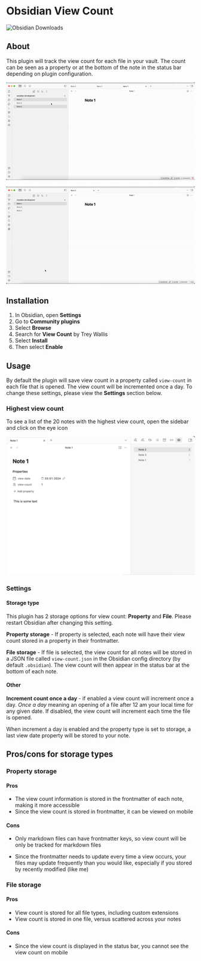 # Obsidian View Count

![Obsidian Downloads](https://img.shields.io/badge/dynamic/json?logo=obsidian&color=%23483699&label=downloads&query=%24%5B%22view-count%22%5D.downloads&url=https%3A%2F%2Fraw.githubusercontent.com%2Fobsidianmd%2Fobsidian-releases%2Fmaster%2Fcommunity-plugin-stats.json)

## About

This plugin will track the view count for each file in your vault. The count can be seen as a property or at the bottom of the note in the status bar depending on plugin configuration.

![](/readme/property-storage.gif)

![](/readme/file-storage.gif)

## Installation

1. In Obsidian, open **Settings**
2. Go to **Community plugins**
3. Select **Browse**
4. Search for **View Count** by Trey Wallis
5. Select **Install**
6. Then select **Enable**

## Usage

By default the plugin will save view count in a property called `view-count` in each file that is opened. The view count will be incremented once a day. To change these settings, please view the **Settings** section below.

### Highest view count

To see a list of the 20 notes with the highest view count, open the sidebar and click on the eye icon

![](/readme/list.png)

### Settings

#### Storage type

This plugin has 2 storage options for view count: **Property** and **File**. Please restart Obsidian after changing this setting.

**Property storage** - If property is selected, each note will have their view count stored in a property in their frontmatter.

**File storage** - If file is selected, the view count for all notes will be stored in a JSON file called `view-count.json` in the Obsidian config directory (by default `.obsidian`). The view count will then appear in the status bar at the bottom of each note.

#### Other

**Increment count once a day** - if enabled a view count will increment once a day. _Once a day_ meaning an opening of a file after 12 am your local time for any given date. If disabled, the view count will increment each time the file is opened.

When increment a day is enabled and the property type is set to storage, a last view date property will be stored to your note.

## Pros/cons for storage types

### Property storage

#### Pros

-   The view count information is stored in the frontmatter of each note, making it more accessible
-   Since the view count is stored in frontmatter, it can be viewed on mobile

#### Cons

-   Only markdown files can have frontmatter keys, so view count will be only be tracked for markdown files

-   Since the frontmatter needs to update every time a view occurs, your files may update frequently than you would like, especially if you stored by recently modified (like me)

### File storage

#### Pros

-   View count is stored for all file types, including custom extensions
-   View count is stored in one file, versus scattered across your notes

#### Cons

-   Since the view count is displayed in the status bar, you cannot see the view count on mobile
